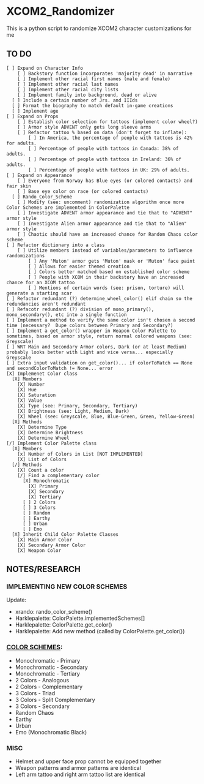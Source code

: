 # XCOM2_Randomizer
This is a python script to randomize XCOM2 character customizations for me

## TO DO
	[ ] Expand on Character Info
    	[ ] Backstory function incorporates 'majority dead' in narrative
    	[ ] Implement other racial first names (male and female)
    	[ ] Implement other racial last names
    	[ ] Implement other racial city lists
    	[ ] Implement family into background, dead or alive
      [ ] Include a certain number of Jrs. and IIIds
      [ ] Format the biography to match default in-game creations
      [ ] Implement age
    [ ] Expand on Props
    	[ ] Establish color selection for tattoos (implement color wheel?)
    	[ ] Armor style ADVENT only gets long sleeve arms
    	[ ] Refactor tattoo % based on data (don't forget to inflate):
    		[ ] In America, the percentage of people with tattoos is 42% for adults.
    		[ ] Percentage of people with tattoos in Canada: 38% of adults.
    		[ ] Percentage of people with tattoos in Ireland: 36% of adults.
    		[ ] Percentage of people with tattoos in UK: 29% of adults.
    [ ] Expand on Appearance
    	[ ] Everyone from Norway has Blue eyes (or colored contacts) and fair skin
    	[ ] Base eye color on race (or colored contacts)
      [ ] Rando_Color_Scheme
        [ ] Modify (see: uncomment) randomization algorithm once more Color Schemes are implemented in ColorPalette
        [ ] Investigate ADVENT armor appearance and tie that to "ADVENT" armor style
        [ ] Investigate Alien armor appearance and tie that to "Alien" armor style
        [ ] Chaotic should have an increased chance for Random Chaos color scheme
    [ ] Refactor dictionary into a class
    	[ ] Utilize members instead of variables/parameters to influence randomizations
    		[ ] Any 'Muton' armor gets 'Muton' mask or 'Muton' face paint
    		[ ] Allows for easier themed creation
    		[ ] Colors better matched based on established color scheme
    		[ ] People with XCOM in their backstory have an increased chance for an XCOM tattoo
    		[ ] Mentions of certain words (see: prison, torture) will generate a starting scar
    [ ] Refactor redundant (?) determine_wheel_color() elif chain so the redundancies aren't redundant
    [ ] Refacotr redundant (?) division of mono_primary(), mono_secondary(), etc into a single function
    [ ] Implement a method to verify the same color isn't chosen a second time (necessary?  Dupe colors between Primary and Secondary?)
    [ ] Implement a get_color() wrapper in Weapon Color Palette to sometimes, based on armor style, return normal colored weapons (see: Greyscale)
    [ ] WRT Main and Secondary Armor colors, Dark (or at least Medium) probably looks better with Light and vice versa... especially Greyscale
    [ ] Extra input validation on get_color()... if colorToMatch == None and secondColorToMatch != None... error
    [X] Implemenet Color class
      [X] Members
        [X] Number
        [X] Hue
        [X] Saturation
        [X] Value
        [X] Type (see: Primary, Secondary, Tertiary)
        [X] Brightness (see: Light, Medium, Dark)
        [X] Wheel (see: Greyscale, Blue, Blue-Green, Green, Yellow-Green)
      [X] Methods
        [X] Determine Type
        [X] Determine Brightness
        [X] Determine Wheel
    [/] Implement Color Palette class
      [X] Members
        [x] Number of Colors in List [NOT IMPLEMENTED]
        [X] List of Colors
      [/] Methods
        [X] Count a color
        [/] Find a complementary color
          [X] Monochromatic
            [X] Primary
            [X] Secondary
            [X] Tertiary
          [ ] 2 Colors
          [ ] 3 Colors
          [ ] Random
          [ ] Earthy
          [ ] Urban
          [ ] Emo
      [X] Inherit Child Color Palette Classes
        [X] Main Armor Color
        [X] Secondary Armor Color
        [X] Weapon Color


## NOTES/RESEARCH
### IMPLEMENTING NEW COLOR SCHEMES
Update:
  * xrando: rando_color_scheme()
  * Harklepalette: ColorPalette.implementedSchemes[]
  * Harklepalette: ColorPalette.get_color()
  * Harklepalette: Add new method (called by ColorPalette.get_color())
### [COLOR SCHEMES](http://www.hgtv.com/design/decorating/design-101/color-wheel-primer):
  * Monochromatic - Primary
  * Monochromatic - Secondary
  * Monochromatic - Tertiary
  * 2 Colors - Analogous
  * 2 Colors - Complementary
  * 3 Colors - Triad
  * 3 Colors - Split Complementary
  * 3 Colors - Secondary
  * Random Chaos
  * Earthy
  * Urban
  * Emo (Monochromatic Black)
### MISC
  * Helmet and upper face prop cannot be equipped together
  * Weapon patterns and armor patterns are identical
  * Left arm tattoo and right arm tattoo list are identical
